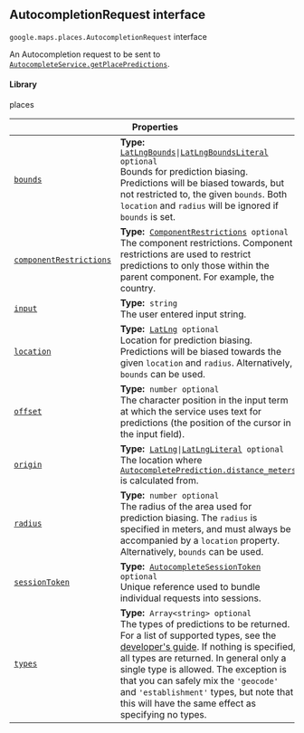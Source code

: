 
<devsite-heading text=" AutocompletionRequest interface" for="AutocompletionRequest" level="h2" link="" toc="" back-to-top=""><h2 id="AutocompletionRequest" is-upgraded="">AutocompletionRequest interface</h2></devsite-heading>
<p>
<code translate="no" dir="ltr"><span itemprop="path">google.maps.places</span>.<span itemprop="name">AutocompletionRequest</span></code>
interface
</p>
<p>An Autocompletion request to be sent to <code translate="no" dir="ltr"><a href="/maps/documentation/javascript/reference/places-autocomplete-service#AutocompleteService.getPlacePredictions">AutocompleteService.getPlacePredictions</a></code>.</p>
<devsite-heading text="Library" for="library_1" level="h4" link=""><h4 is-upgraded="" id="library_1">Library</h4></devsite-heading>
<p>places</p>
<div class="devsite-table-wrapper"><table class="properties responsive" summary="interface AutocompletionRequest - Properties">
<thead>
<tr><th colspan="2">Properties</th>
</tr></thead>
<tbody>
<tr id="AutocompletionRequest.bounds">
<td itemprop="property"><code translate="no" dir="ltr"><a class="secret-link" href="#AutocompletionRequest.bounds"><span>bounds</span></a></code></td>
<td><div><strong>Type:</strong>&nbsp; <code translate="no" dir="ltr"><a href="LatLngBounds.md">LatLngBounds</a>|<a href="LatLngBoundsLiteral.md">LatLngBoundsLiteral</a> <span class="optional-type-annotation">optional</span></code></div>
<div class="desc">Bounds for prediction biasing. Predictions will be biased towards, but not restricted to, the given <code translate="no" dir="ltr">bounds</code>. Both <code translate="no" dir="ltr">location</code> and <code translate="no" dir="ltr">radius</code> will be ignored if <code translate="no" dir="ltr">bounds</code> is set.</div></td>
</tr>
<tr id="AutocompletionRequest.componentRestrictions">
<td itemprop="property"><code translate="no" dir="ltr"><a class="secret-link" href="#AutocompletionRequest.componentRestrictions"><span>componentRestrictions</span></a></code></td>
<td><div><strong>Type:</strong>&nbsp; <code translate="no" dir="ltr"><a href="ComponentRestrictions.md">ComponentRestrictions</a> <span class="optional-type-annotation">optional</span></code></div>
<div class="desc">The component restrictions. Component restrictions are used to restrict predictions to only those within the parent component. For example, the country.</div></td>
</tr>
<tr id="AutocompletionRequest.input">
<td itemprop="property"><code translate="no" dir="ltr"><a class="secret-link" href="#AutocompletionRequest.input"><span>input</span></a></code></td>
<td><div><strong>Type:</strong>&nbsp; <code translate="no" dir="ltr">string</code></div>
<div class="desc">The user entered input string.</div></td>
</tr>
<tr id="AutocompletionRequest.location">
<td itemprop="property"><code translate="no" dir="ltr"><a class="secret-link" href="#AutocompletionRequest.location"><span>location</span></a></code></td>
<td><div><strong>Type:</strong>&nbsp; <code translate="no" dir="ltr"><a href="LatLng.md">LatLng</a> <span class="optional-type-annotation">optional</span></code></div>
<div class="desc">Location for prediction biasing. Predictions will be biased towards the given <code translate="no" dir="ltr">location</code> and <code translate="no" dir="ltr">radius</code>. Alternatively, <code translate="no" dir="ltr">bounds</code> can be used.</div></td>
</tr>
<tr id="AutocompletionRequest.offset">
<td itemprop="property"><code translate="no" dir="ltr"><a class="secret-link" href="#AutocompletionRequest.offset"><span>offset</span></a></code></td>
<td><div><strong>Type:</strong>&nbsp; <code translate="no" dir="ltr">number <span class="optional-type-annotation">optional</span></code></div>
<div class="desc">The character position in the input term at which the service uses text for predictions (the position of the cursor in the input field).</div></td>
</tr>
<tr id="AutocompletionRequest.origin">
<td itemprop="property"><code translate="no" dir="ltr"><a class="secret-link" href="#AutocompletionRequest.origin"><span>origin</span></a></code></td>
<td><div><strong>Type:</strong>&nbsp; <code translate="no" dir="ltr"><a href="LatLng.md">LatLng</a>|<a href="LatLngLiteral.md">LatLngLiteral</a> <span class="optional-type-annotation">optional</span></code></div>
<div class="desc">The location where <code translate="no" dir="ltr"><a href="/maps/documentation/javascript/reference/places-autocomplete-service#AutocompletePrediction.distance_meters">AutocompletePrediction.distance_meters</a></code> is calculated from.</div></td>
</tr>
<tr id="AutocompletionRequest.radius">
<td itemprop="property"><code translate="no" dir="ltr"><a class="secret-link" href="#AutocompletionRequest.radius"><span>radius</span></a></code></td>
<td><div><strong>Type:</strong>&nbsp; <code translate="no" dir="ltr">number <span class="optional-type-annotation">optional</span></code></div>
<div class="desc">The radius of the area used for prediction biasing. The <code translate="no" dir="ltr">radius</code> is specified in meters, and must always be accompanied by a <code translate="no" dir="ltr">location</code> property. Alternatively, <code translate="no" dir="ltr">bounds</code> can be used.</div></td>
</tr>
<tr id="AutocompletionRequest.sessionToken">
<td itemprop="property"><code translate="no" dir="ltr"><a class="secret-link" href="#AutocompletionRequest.sessionToken"><span>sessionToken</span></a></code></td>
<td><div><strong>Type:</strong>&nbsp; <code translate="no" dir="ltr"><a href="AutocompleteSessionToken.md">AutocompleteSessionToken</a> <span class="optional-type-annotation">optional</span></code></div>
<div class="desc">Unique reference used to bundle individual requests into sessions.</div></td>
</tr>
<tr id="AutocompletionRequest.types">
<td itemprop="property"><code translate="no" dir="ltr"><a class="secret-link" href="#AutocompletionRequest.types"><span>types</span></a></code></td>
<td><div><strong>Type:</strong>&nbsp; <code translate="no" dir="ltr">Array&lt;string&gt; <span class="optional-type-annotation">optional</span></code></div>
<div class="desc">The types of predictions to be returned. For a list of supported types, see the <a href="https://developers.google.com/places/supported_types#table3"> developer's guide</a>. If nothing is specified, all types are returned. In general only a single type is allowed. The exception is that you can safely mix the <code translate="no" dir="ltr">'geocode'</code> and <code translate="no" dir="ltr">'establishment'</code> types, but note that this will have the same effect as specifying no types.</div></td>
</tr>
</tbody>
</table></div>

